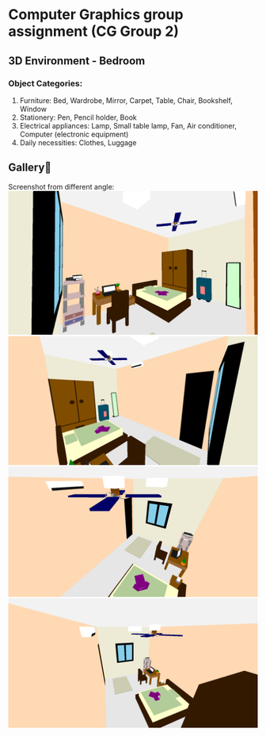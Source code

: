 # Computer Graphics group assignment (CG Group 2) 
## 3D Environment - Bedroom
### Object Categories:
  1. Furniture: Bed, Wardrobe, Mirror, Carpet, Table, Chair, Bookshelf, Window 
  2. Stationery: Pen, Pencil holder, Book
  3. Electrical appliances: Lamp, Small table lamp, Fan, Air conditioner, Computer (electronic equipment)
  4. Daily necessities: Clothes, Luggage

## Gallery🎨
Screenshot from different angle:
![Angle_1](/Screenshot/Screenshot_1.png)
![Angle_1](/Screenshot/Screenshot_2.png)
![Angle_1](/Screenshot/Screenshot_3.png)
![Angle_1](/Screenshot/Screenshot_4.png)
